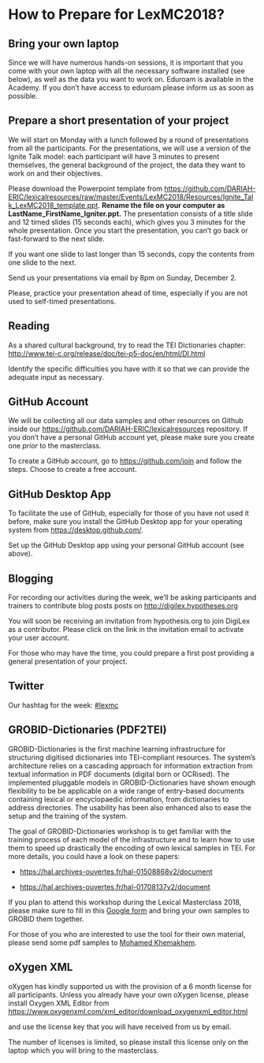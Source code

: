 # How to Prepare for LexMC2018?

## Bring your own laptop

Since we will have numerous hands-on sessions, it is important that you come with your own laptop with all the necessary software installed  (see below), as well as the data you want to work on. Eduroam is available in the Academy. If you don’t have access to eduroam please inform us as soon as possible.

## Prepare a short presentation of your project

We will start on Monday with a lunch followed by a round of presentations from all the participants. For the presentations, we will use a version of the Ignite Talk model: each participant will have 3 minutes to present themselves, the general background of the project, the data they want to work on and their objectives.

Please download the Powerpoint template from https://github.com/DARIAH-ERIC/lexicalresources/raw/master/Events/LexMC2018/Resources/Ignite_Talk_LexMC2018_template.ppt. **Rename the file on your computer as LastName_FirstName_Igniter.ppt.** The presentation consists of a title slide and 12 timed slides (15 seconds each), which gives you 3 minutes for the whole presentation. Once you start the presentation, you can’t go back or fast-forward to the next slide.

If you want one slide to last longer than 15 seconds, copy the contents from one slide to the next.

Send us your presentations via email by 8pm on Sunday, December 2.

Please, practice your presentation ahead of time, especially if you are not used to self-timed presentations.

## Reading

As a shared cultural background, try to read the TEI Dictionaries chapter: http://www.tei-c.org/release/doc/tei-p5-doc/en/html/DI.html

Identify the specific difficulties you have with it so that we can provide the adequate input as necessary.

## GitHub Account

We will be collecting all our data samples and other resources on Github inside our https://github.com/DARIAH-ERIC/lexicalresources repository. If you don’t have a personal GitHub account yet, please make sure you create one _prior_ to the masterclass.

To create a GitHub account, go to https://github.com/join and follow the steps. Choose to create a free account.

## GitHub Desktop App

To facilitate the use of GitHub, especially for those of you have not used it before, make sure you install the GitHub Desktop app for your operating system from https://desktop.github.com/.

Set up the GitHub Desktop app using your personal GitHub account (see above).

## Blogging

For recording our activities during the week, we’ll be asking participants and trainers to contribute blog posts posts on http://digilex.hypotheses.org

You will soon be receiving an invitation from hypothesis.org to join DigiLex as a contributor. Please click on the link in the invitation email to activate your user account.

For those who may have the time, you could prepare a first post providing a general presentation of your project.

## Twitter

Our hashtag for the week: [#lexmc](https://twitter.com/search?src=typd&q=%23lexmc)

## GROBID-Dictionaries (PDF2TEI)
GROBID-Dictionaries is the first machine learning infrastructure for structuring digitised dictionaries into TEI-compliant resources. The system’s architecture relies on a cascading approach for information extraction from textual information in PDF documents (digital born or OCRised). The implemented pluggable models in GROBID-Dictionaries have shown enough flexibility to be be applicable on a wide range of entry-based documents containing lexical or encyclopaedic information, from dictionaries to address directories. The usability has been also enhanced also to ease the setup and the training of the system.

The goal of GROBID-Dictionaries workshop is to get familiar with the training process of each model of the infrastructure and to learn how to use them to speed up drastically the encoding of own lexical samples in TEI. For more details, you could have a look on these papers:
* https://hal.archives-ouvertes.fr/hal-01508868v2/document

* https://hal.archives-ouvertes.fr/hal-01708137v2/document

If you plan to attend this workshop during the Lexical Masterclass 2018, please make sure to fill in this [Google form](https://docs.google.com/forms/d/1Bfb7dKnUKtBndHigQpemeiyOgVP0jDQtm7Fm5q-MnxA/viewform?edit_requested=true) and bring your own samples to GROBID them together.


For those of you who are interested to use the tool for their own material, please send some pdf samples to [Mohamed Khemakhem](mohamed.khemakhem@inria.fr).

## oXygen XML

oXygen has kindly supported us with the provision of a 6 month license for all participants. Unless you already have your own oXygen license, please install Oxygen XML Editor from https://www.oxygenxml.com/xml_editor/download_oxygenxml_editor.html

and use the license key that you will have received from us by email.

The number of licenses is limited, so please install this license only on the laptop which you will bring to the masterclass.
